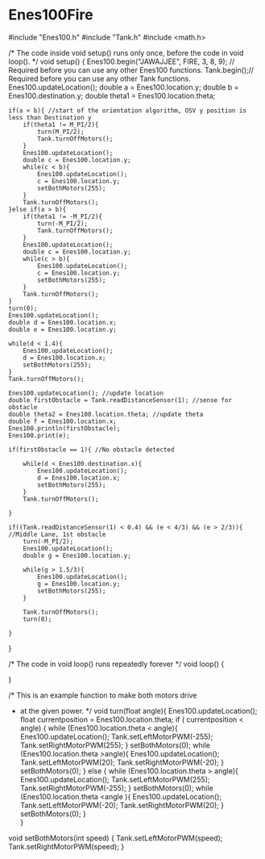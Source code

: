 # Enes100Fire
#include "Enes100.h"
#include "Tank.h"
#include <math.h>


/* The code inside void setup() runs only once, before the code in void loop(). */
void setup() {
	Enes100.begin("JAWAJJEE", FIRE, 3, 8, 9); // Required before you can use any other Enes100 functions.
	Tank.begin();// Required before you can use any other Tank functions.
	Enes100.updateLocation();
	double a = Enes100.location.y;
	double b = Enes100.destination.y;
	double theta1 = Enes100.location.theta;
	
	if(a < b){ //start of the orientation algorithm, OSV y position is less than Destination y
		if(theta1 != M_PI/2){
			turn(M_PI/2);
			Tank.turnOffMotors();
		}
		Enes100.updateLocation();
		double c = Enes100.location.y;
		while(c < b){
			Enes100.updateLocation();
			c = Enes100.location.y;
			setBothMotors(255);
		}
		Tank.turnOffMotors();
	}else if(a > b){
		if(theta1 != -M_PI/2){
			turn(-M_PI/2);
			Tank.turnOffMotors();
		}
		Enes100.updateLocation();
		double c = Enes100.location.y;
		while(c > b){
			Enes100.updateLocation();
			c = Enes100.location.y;
			setBothMotors(255);
		}
		Tank.turnOffMotors();
	}
	turn(0);
	Enes100.updateLocation();
	double d = Enes100.location.x;
	double e = Enes100.location.y;
	
	while(d < 1.4){
		Enes100.updateLocation();
		d = Enes100.location.x;
		setBothMotors(255);
	}
	Tank.turnOffMotors();
	
	Enes100.updateLocation(); //update location
	double firstObstacle = Tank.readDistanceSensor(1); //sense for obstacle
	double theta2 = Enes100.location.theta; //update theta
	double f = Enes100.location.x;
	Enes100.println(firstObstacle);
	Enes100.print(e);
	
	if(firstObstacle == 1){ //No obstacle detected
		
		while(d < Enes100.destination.x){
			Enes100.updateLocation();
			d = Enes100.location.x;
			setBothMotors(255);
		}
		Tank.turnOffMotors();
		
	}
	
	if((Tank.readDistanceSensor(1) < 0.4) && (e < 4/3) && (e > 2/3)){ //Middle Lane, 1st obstacle
		turn(-M_PI/2);
		Enes100.updateLocation();
		double g = Enes100.location.y;
		
		while(g > 1.5/3){
			Enes100.updateLocation();
			g = Enes100.location.y;
			setBothMotors(255);
		}
		
		Tank.turnOffMotors();
		turn(0);
		
	}
}

/* The code in void loop() runs repeatedly forever */ 
void loop() { 
	
  	
}

/* This is an example function to make both motors drive
 * at the given power.
 */
void turn(float angle){
	Enes100.updateLocation();
	float currentposition = Enes100.location.theta;
	if ( currentposition < angle) {
		while (Enes100.location.theta < angle){
			Enes100.updateLocation();
			Tank.setLeftMotorPWM(-255);
			Tank.setRightMotorPWM(255);
		}
	setBothMotors(0);
	while (Enes100.location.theta >angle){
		Enes100.updateLocation();
		Tank.setLeftMotorPWM(20);
		Tank.setRightMotorPWM(-20);
	}
	setBothMotors(0);
	} else {
		while (Enes100.location.theta > angle){
			Enes100.updateLocation();
			Tank.setLeftMotorPWM(255);
			Tank.setRightMotorPWM(-255);
		}
		setBothMotors(0);
		while (Enes100.location.theta <angle ){
			Enes100.updateLocation();
			Tank.setLeftMotorPWM(-20);
			Tank.setRightMotorPWM(20);
		}
		setBothMotors(0);
	}	
}

void setBothMotors(int speed) {
	Tank.setLeftMotorPWM(speed);
	Tank.setRightMotorPWM(speed);
}



